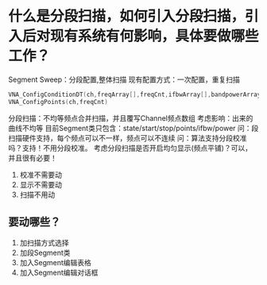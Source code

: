 # 什么是分段扫描，如何引入分段扫描，引入后对现有系统有何影响，具体要做哪些工作？

Segment Sweep：分段配置,整体扫描
现有配置方式：一次配置，重复扫描
```C++
VNA_ConfigConditionDT(ch,freqArray[],freqCnt,ifbwArray[],bandpowerArray[])
VNA_ConfigPoints(ch,freqCnt)
```
分段扫描：不均等频点合并扫描，并且覆写Channel频点数组
考虑影响：出来的曲线不均等
目前Segment类只包含：state/start/stop/points/ifbw/power
问：段扫描硬件支持，每个频点可以不一样，频点可以不连续
问：算法支持分段校准吗？支持！不用分段校准。
考虑分段扫描是否开启均匀显示(频点平铺)？可以，并且很有必要！
1. 校准不需要动
3. 显示不需要动
4. 扫描不用动

## 要动哪些？

1. 加扫描方式选择
2. 加段Segment类
3. 加入Segment编辑表格
4. 加入Segment编辑对话框
